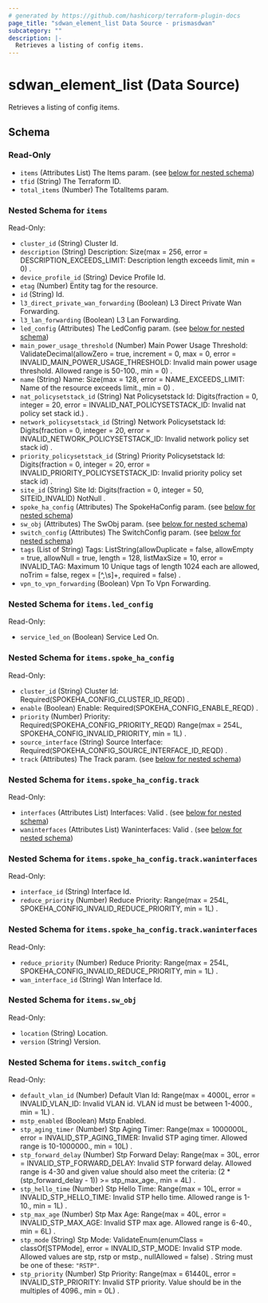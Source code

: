 ```yaml
---
# generated by https://github.com/hashicorp/terraform-plugin-docs
page_title: "sdwan_element_list Data Source - prismasdwan"
subcategory: ""
description: |-
  Retrieves a listing of config items.
---
```


# sdwan_element_list (Data Source)

Retrieves a listing of config items.



<!-- schema generated by tfplugindocs -->
## Schema

### Read-Only

- `items` (Attributes List) The Items param. (see [below for nested schema](#nestedatt--items))
- `tfid` (String) The Terraform ID.
- `total_items` (Number) The TotalItems param.

<a id="nestedatt--items"></a>
### Nested Schema for `items`

Read-Only:

- `cluster_id` (String) Cluster Id.
- `description` (String) Description: Size(max = 256, error = DESCRIPTION_EXCEEDS_LIMIT: Description length exceeds limit, min = 0) .
- `device_profile_id` (String) Device Profile Id.
- `etag` (Number) Entity tag for the resource.
- `id` (String) Id.
- `l3_direct_private_wan_forwarding` (Boolean) L3 Direct Private Wan Forwarding.
- `l3_lan_forwarding` (Boolean) L3 Lan Forwarding.
- `led_config` (Attributes) The LedConfig param. (see [below for nested schema](#nestedatt--items--led_config))
- `main_power_usage_threshold` (Number) Main Power Usage Threshold: ValidateDecimal(allowZero = true, increment = 0, max = 0, error = INVALID_MAIN_POWER_USAGE_THRESHOLD: Invalid main power usage threshold. Allowed range is 50-100., min = 0) .
- `name` (String) Name: Size(max = 128, error = NAME_EXCEEDS_LIMIT: Name of the resource exceeds limit., min = 0) .
- `nat_policysetstack_id` (String) Nat Policysetstack Id: Digits(fraction = 0, integer = 20, error = INVALID_NAT_POLICYSETSTACK_ID: Invalid nat policy set stack id.) .
- `network_policysetstack_id` (String) Network Policysetstack Id: Digits(fraction = 0, integer = 20, error = INVALID_NETWORK_POLICYSETSTACK_ID: Invalid network policy set stack id) .
- `priority_policysetstack_id` (String) Priority Policysetstack Id: Digits(fraction = 0, integer = 20, error = INVALID_PRIORITY_POLICYSETSTACK_ID: Invalid priority policy set stack id) .
- `site_id` (String) Site Id: Digits(fraction = 0, integer = 50, SITEID_INVALID) NotNull .
- `spoke_ha_config` (Attributes) The SpokeHaConfig param. (see [below for nested schema](#nestedatt--items--spoke_ha_config))
- `sw_obj` (Attributes) The SwObj param. (see [below for nested schema](#nestedatt--items--sw_obj))
- `switch_config` (Attributes) The SwitchConfig param. (see [below for nested schema](#nestedatt--items--switch_config))
- `tags` (List of String) Tags: ListString(allowDuplicate = false, allowEmpty = true, allowNull = true, length = 128, listMaxSize = 10, error = INVALID_TAG: Maximum 10 Unique tags of length 1024 each are allowed, noTrim = false, regex = [^,\\s]+, required = false) .
- `vpn_to_vpn_forwarding` (Boolean) Vpn To Vpn Forwarding.

<a id="nestedatt--items--led_config"></a>
### Nested Schema for `items.led_config`

Read-Only:

- `service_led_on` (Boolean) Service Led On.


<a id="nestedatt--items--spoke_ha_config"></a>
### Nested Schema for `items.spoke_ha_config`

Read-Only:

- `cluster_id` (String) Cluster Id: Required(SPOKEHA_CONFIG_CLUSTER_ID_REQD) .
- `enable` (Boolean) Enable: Required(SPOKEHA_CONFIG_ENABLE_REQD) .
- `priority` (Number) Priority: Required(SPOKEHA_CONFIG_PRIORITY_REQD) Range(max = 254L, SPOKEHA_CONFIG_INVALID_PRIORITY, min = 1L) .
- `source_interface` (String) Source Interface: Required(SPOKEHA_CONFIG_SOURCE_INTERFACE_ID_REQD) .
- `track` (Attributes) The Track param. (see [below for nested schema](#nestedatt--items--spoke_ha_config--track))

<a id="nestedatt--items--spoke_ha_config--track"></a>
### Nested Schema for `items.spoke_ha_config.track`

Read-Only:

- `interfaces` (Attributes List) Interfaces: Valid . (see [below for nested schema](#nestedatt--items--spoke_ha_config--track--interfaces))
- `waninterfaces` (Attributes List) Waninterfaces: Valid . (see [below for nested schema](#nestedatt--items--spoke_ha_config--track--waninterfaces))

<a id="nestedatt--items--spoke_ha_config--track--interfaces"></a>
### Nested Schema for `items.spoke_ha_config.track.waninterfaces`

Read-Only:

- `interface_id` (String) Interface Id.
- `reduce_priority` (Number) Reduce Priority: Range(max = 254L, SPOKEHA_CONFIG_INVALID_REDUCE_PRIORITY, min = 1L) .


<a id="nestedatt--items--spoke_ha_config--track--waninterfaces"></a>
### Nested Schema for `items.spoke_ha_config.track.waninterfaces`

Read-Only:

- `reduce_priority` (Number) Reduce Priority: Range(max = 254L, SPOKEHA_CONFIG_INVALID_REDUCE_PRIORITY, min = 1L) .
- `wan_interface_id` (String) Wan Interface Id.




<a id="nestedatt--items--sw_obj"></a>
### Nested Schema for `items.sw_obj`

Read-Only:

- `location` (String) Location.
- `version` (String) Version.


<a id="nestedatt--items--switch_config"></a>
### Nested Schema for `items.switch_config`

Read-Only:

- `default_vlan_id` (Number) Default Vlan Id: Range(max = 4000L, error = INVALID_VLAN_ID: Invalid VLAN id. VLAN id must be between 1-4000., min = 1L) .
- `mstp_enabled` (Boolean) Mstp Enabled.
- `stp_aging_timer` (Number) Stp Aging Timer: Range(max = 1000000L, error = INVALID_STP_AGING_TIMER: Invalid STP aging timer. Allowed range is 10-1000000., min = 10L) .
- `stp_forward_delay` (Number) Stp Forward Delay: Range(max = 30L, error = INVALID_STP_FORWARD_DELAY: Invalid STP forward delay. Allowed range is 4-30 and given value should also meet the criteria: (2 * (stp_forward_delay - 1)) >= stp_max_age., min = 4L) .
- `stp_hello_time` (Number) Stp Hello Time: Range(max = 10L, error = INVALID_STP_HELLO_TIME: Invalid STP hello time. Allowed range is 1-10., min = 1L) .
- `stp_max_age` (Number) Stp Max Age: Range(max = 40L, error = INVALID_STP_MAX_AGE: Invalid STP max age. Allowed range is 6-40., min = 6L) .
- `stp_mode` (String) Stp Mode: ValidateEnum(enumClass = classOf[STPMode], error = INVALID_STP_MODE: Invalid STP mode. Allowed values are stp, rstp or mstp., nullAllowed = false) . String must be one of these: `"RSTP"`.
- `stp_priority` (Number) Stp Priority: Range(max = 61440L, error = INVALID_STP_PRIORITY: Invalid STP priority. Value should be in the multiples of 4096., min = 0L) .
